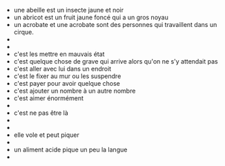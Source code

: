 - une abeille est un insecte jaune et noir
- un abricot est un fruit jaune foncé qui a un gros noyau
- un acrobate et une acrobate sont des personnes qui travaillent dans un cirque.
-
-
- c'est les mettre en mauvais état
- c'est quelque chose de grave qui arrive alors qu'on ne s'y attendait pas
- c'est aller avec lui dans un endroit
- c'est le fixer au mur ou les suspendre
- c'est payer pour avoir quelque chose
- c'est ajouter un nombre à un autre nombre
- c'est aimer énormément
-
- c'est ne pas être là
-
-
- elle vole et peut piquer
-
- un aliment acide pique un peu la langue
-